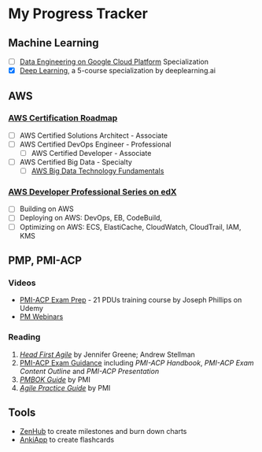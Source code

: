 # My Progress Tracker

## Machine Learning

 - [ ] [Data Engineering on Google Cloud Platform](https://www.coursera.org/specializations/gcp-data-machine-learning)  Specialization
 - [x] [Deep Learning](https://www.coursera.org/account/accomplishments/specialization/Z23QYSJ94QTU), a 5-course specialization by deeplearning.ai

## AWS

### [AWS Certification Roadmap](https://aws.amazon.com/certification/#roadmap)
- [ ] AWS Certified Solutions Architect - Associate
- [ ] AWS Certified DevOps Engineer - Professional
	- [ ] AWS Certified Developer - Associate
- [ ] AWS Certified Big Data - Specialty
	- [ ] [AWS Big Data Technology Fundamentals](https://www.aws.training/transcript/curriculumplayer?transcriptId=tFJXk7lv8k6Bh3oyLkiuTA2)

### [AWS Developer Professional Series on edX](https://www.edx.org/aws-developer-professional-series)

 - [ ] Building on AWS 
 - [ ] Deploying on AWS: DevOps, EB, CodeBuild, 
 - [ ] Optimizing on AWS: ECS, ElastiCache, CloudWatch, CloudTrail, IAM, KMS

## PMP, PMI-ACP

### Videos

-   [PMI-ACP Exam Prep](https://www.udemy.com/pmiacp_21pdus/learn/v4/t/practice/1023892/introduction) - 21 PDUs training course by Joseph Phillips on Udemy
- [PM Webinars](https://www.projectmanagement.com/Webinars/webinarMainOnDemand.cfm)

### Reading

1.  [*Head First Agile*](https://www.safaribooksonline.com/library/view/head-first-agile/9781491944684/) by Jennifer Greene; Andrew Stellman
2.  [PMI-ACP Exam Guidance](https://www.pmi.org/certifications/types/agile-acp/exam-prep) including *PMI-ACP Handbook*, *PMI-ACP Exam Content Outline* and *PMI-ACP Presentation*
3.  [*PMBOK Guide*](https://www.safaribooksonline.com/library/view/a-guide-to/9781628253900/part01.xhtml) by PMI
4.  [*Agile Practice Guide*](https://www.safaribooksonline.com/library/view/agile-practice-guide/9781628253993/) by PMI
    
## Tools

- [ZenHub](https://app.zenhub.com/workspace/o/vochicong/progress/reports?report=burndown) to create milestones and burn down charts
- [AnkiApp](https://www.ankiapp.com/) to create flashcards 



<!--stackedit_data:
eyJoaXN0b3J5IjpbNDM3ODc2NzY4LDEzMDI0MzA1NDIsMTgyMz
E2MDA0MSw4ODk0MTQ0NiwtMTM1MDU1MDczMiw4NTMwMDQ1MjEs
MTc0ODUzMjMzMCwtMzIwNDU5NjIsLTE3NzA0MDg1MDksMzYxNT
gzOTM1LDE2ODE0MTUyMzQsMTY0ODA5Nzc2NSwxOTg2ODMyNTg5
LC0xMzE5ODI1Njg5LDEwODYzNDk2NjEsOTA0MjE5NTg2XX0=
-->